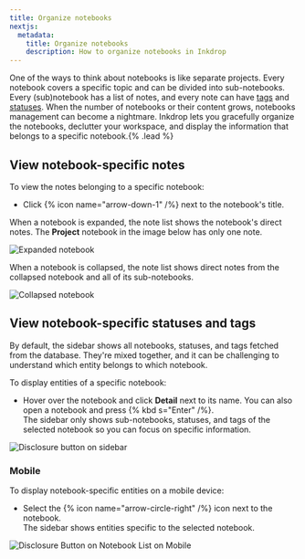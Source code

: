 ```yaml
---
title: Organize notebooks
nextjs:
  metadata:
    title: Organize notebooks
    description: How to organize notebooks in Inkdrop
---
```


One of the ways to think about notebooks is like separate projects. Every notebook covers a specific topic and can be divided into sub-notebooks. Every (sub)notebook has a list of notes, and every note can have [tags](/reference/write-notes#tag-notes) and [statuses](/reference/note-statuses). When the number of notebooks or their content grows, notebooks management can become a nightmare.
Inkdrop lets you gracefully organize the notebooks, declutter your workspace, and display the information that belongs to a specific notebook.{% .lead %}

## View notebook-specific notes

To view the notes belonging to a specific notebook:

- Click {% icon name="arrow-down-1" /%} next to the notebook's title.

When a notebook is expanded, the note list shows the notebook's direct notes. The **Project** notebook in the image below has only one note.

![Expanded notebook](/images/navigating-notes_notebook_expanded.png)

When a notebook is collapsed, the note list shows direct notes from the collapsed notebook and all of its sub-notebooks.

![Collapsed notebook](/images/navigating-notes_notebook_collapsed.png)

## View notebook-specific statuses and tags

By default, the sidebar shows all notebooks, statuses, and tags fetched from the database.
They're mixed together, and it can be challenging to understand which entity belongs to which notebook.

To display entities of a specific notebook:

- Hover over the notebook and click **Detail** next to its name. You can also open a notebook and press {% kbd s="Enter" /%}.  
  The sidebar only shows sub-notebooks, statuses, and tags of the selected notebook so you can focus on specific information.

![Disclosure button on sidebar](/images/notebook_detail.png)

### Mobile

To display notebook-specific entities on a mobile device:

- Select the {% icon name="arrow-circle-right" /%} icon next to the notebook.  
  The sidebar shows entities specific to the selected notebook.

![Disclosure Button on Notebook List on Mobile](/images/navigating-notes_sidebar-mobile.png)
